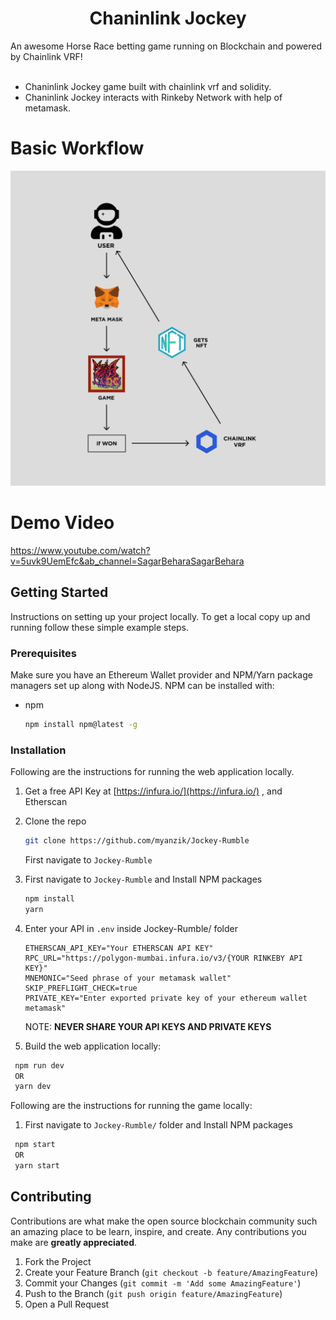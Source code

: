 <h1 align="center">Chaninlink Jockey</h1>
An awesome Horse Race betting game running on Blockchain and powered by Chainlink VRF!<br><br>

* Chaninlink Jockey game built with chainlink vrf and solidity.
* Chaninlink Jockey interacts with Rinkeby Network with help of metamask.

# Basic Workflow
![diagram](https://github.com/Sagar133/RPG-Solidity-Game/blob/elio-blockchain/blockchain/src/assets/diagram.jpg)

# Demo Video
https://www.youtube.com/watch?v=5uvk9UemEfc&ab_channel=SagarBeharaSagarBehara

<!-- GETTING STARTED -->
## Getting Started

Instructions on setting up your project locally.
To get a local copy up and running follow these simple example steps.

### Prerequisites

Make sure you have an Ethereum Wallet provider and NPM/Yarn package managers set up along with NodeJS. NPM can be installed with:
* npm
  ```sh
  npm install npm@latest -g
  ```

### Installation

Following are the instructions for running the web application locally.

1. Get a free API Key at [https://infura.io/](https://infura.io/) , and Etherscan
2. Clone the repo
   ```sh
   git clone https://github.com/myanzik/Jockey-Rumble
   ```
   First navigate to `Jockey-Rumble`
3. First navigate to `Jockey-Rumble` and Install NPM packages
   ```sh
   npm install
   yarn
   ```
4. Enter your API in `.env` inside 
Jockey-Rumble/ folder

   ```JS
   ETHERSCAN_API_KEY="Your ETHERSCAN API KEY"
   RPC_URL="https://polygon-mumbai.infura.io/v3/{YOUR RINKEBY API KEY}"
   MNEMONIC="Seed phrase of your metamask wallet"
   SKIP_PREFLIGHT_CHECK=true
   PRIVATE_KEY="Enter exported private key of your ethereum wallet metamask"
   ```
   
   NOTE: **NEVER SHARE YOUR API KEYS AND PRIVATE KEYS**
   
 5. Build the web application locally:
  ```sh
   npm run dev
   OR
   yarn dev
   ```  

Following are the instructions for running the game locally:
1. First navigate to `Jockey-Rumble/` folder and Install NPM packages
  ```sh
   npm start
   OR
   yarn start
   ```  

<!-- CONTRIBUTING -->
## Contributing

Contributions are what make the open source blockchain community such an amazing place to be learn, inspire, and create. Any contributions you make are **greatly appreciated**.

1. Fork the Project
2. Create your Feature Branch (`git checkout -b feature/AmazingFeature`)
3. Commit your Changes (`git commit -m 'Add some AmazingFeature'`)
4. Push to the Branch (`git push origin feature/AmazingFeature`)
5. Open a Pull Request
